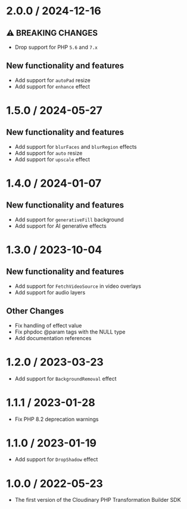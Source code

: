 2.0.0 / 2024-12-16
==================

⚠ BREAKING CHANGES
------------------------------

  * Drop support for PHP `5.6` and `7.x`

New functionality and features
------------------------------

  * Add support for `autoPad` resize
  * Add support for `enhance` effect

1.5.0 / 2024-05-27
==================

New functionality and features
------------------------------

  * Add support for `blurFaces` and `blurRegion` effects
  * Add support for `auto` resize
  * Add support for `upscale` effect

1.4.0 / 2024-01-07
==================

New functionality and features
------------------------------

  * Add support for `generativeFill` background
  * Add support for AI generative effects

1.3.0 / 2023-10-04
==================

New functionality and features
------------------------------

  * Add support for `FetchVideoSource` in video overlays
  * Add support for audio layers

Other Changes
-------------

  * Fix handling of effect value
  * Fix phpdoc @param tags with the NULL type
  * Add documentation references

1.2.0 / 2023-03-23
==================

* Add support for `BackgroundRemoval` effect

1.1.1 / 2023-01-28
==================

* Fix PHP 8.2 deprecation warnings

1.1.0 / 2023-01-19
==================

  * Add support for `DropShadow` effect

1.0.0 / 2022-05-23
===================

  * The first version of the Cloudinary PHP Transformation Builder SDK
